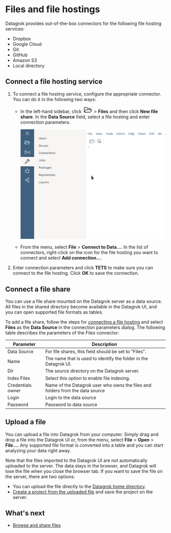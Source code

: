 # Files and file hostings

Datagrok provides out-of-the-box connectors for the following file hosting services:

* Dropbox
* Google Cloud 
* Git
* GitHub
* Amazon S3
* Local directory

<!--
## Supported file formats

| Extension     | Description              |
|---------------|--------------------------|
| csv, tsv, txt | Comma-separated file     |
| xml           | XML                      |
| json          | JSON                     |
| HTML          | HTML                     |
| xlsx          | Excel file               |
| edf           | European Data Format     |
| sas7bdat      | SAS                      |
| kml, kmz      | Geographic annotations   |
| rds, rda      | R Data Format            |
| h5            | Hierarchical Data Format |
| nc            | NetCDF                   |
| mat           | MATLAB MAT               |
| d42           | Datagrok project         |
| zip           | ZIP                      |
| gz, gzip      | gzip                     |
| tar           | tar                      |
| ipynb         | Jupyter Notebook         |
-->

## Connect a file hosting service

1. To connect a file hosting service, configure the appropriate connector. You can do it in the following two ways:

    * In the left-hand sidebar, click ![Open](/help/images/open-icon.png) > **Files** and then click **New file share**. In the **Data Source** field, select a file hosting and enter connection parameters. 

        ![Connect a file hosting](/help/images/access/connect-file-hosting.gif)

    * From the menu, select **File** > **Connect to Data...**. 
        In the list of connectors, right-click on the icon for the file hosting you want to connect and select **Add connection...**.

<!---
    ![File share properties](/images/access/file-share-properties.png)
    --->

2. Enter connection parameters and click **TETS** to make sure you can connect to the file hosting. 
Click **OK** to save the connection.


## Connect a file share

You can use a file share mounted on the Datagrok server as a data source. 
All files in the shared directory become available in the Datagrok UI, and you can open supported file formats as tables.

To add a file share, follow the steps for [connecting a file hosting](#connect-a-file-hosting-service) and select **Files** as the **Data Source** in the connection parameters dialog.
The following table describes the parameters of the Files connector:

| Parameter            | Description                                                                        |
| ----------------- | ---------------------------------------------------------------------------------- |
| Data Source       | For file shares, this field should be set to "Files".          |
| Name              | The name that is used to identify the folder in the Datagrok UI.                          |
| Dir               | The source directory on the Datagrok server. |
| Index Files       | Select this option to enable file indexing. |
| Credentials owner | Name of the Datagrok user who owns the files and folders from the data source      |
| Login             | Login to the data source                                                           |
| Password          | Password to data source                                                            |


## Upload a file

You can upload a file into Datagrok from your computer. 
Simply drag and drop a file into the Datagrok UI or, from the menu, select **File** > **Open** > **File...**. Any supported file format is converted into a table and you can start analyzing your data right away.

Note that the files imported to the Datagrok UI are not automatically uploaded to the server. The data stays in the browser, and Datagrok will lose the file when you close the browser tab.
If you want to save the file on the server, there are two options:

* You can upload the file directly to the [Datagrok home directory](todo). 
* [Create a project from the uploaded file](todo) and save the project on the server. 

<!--
## Index files
-->


## What's next


* [Browse and share files](#)
